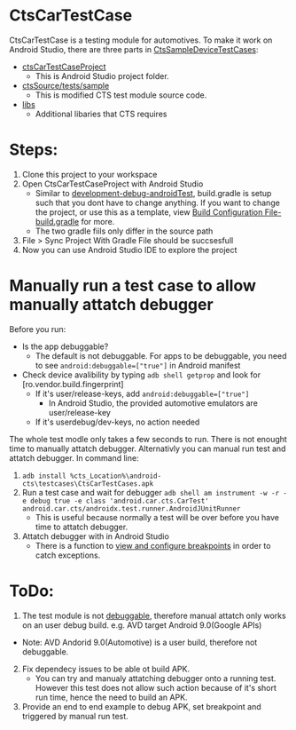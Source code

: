 # CtsCarTestCase
CtsCarTestCase is a testing module for automotives. To make it work on Android Studio, there are three parts in [CtsSampleDeviceTestCases](https://github.com/Alwin-Lin/development-debug-androidTest/tree/master/CtsSampleDeviceTestCases): 
* [ctsCarTestCaseProject](https://github.com/Alwin-Lin/development-debug-androidTest/tree/master/CtsCarTestCases/ctsDeviceTestCaseProject) 
    * This is Android Studio project folder. 
* [ctsSource/tests/sample](https://github.com/Alwin-Lin/development-debug-androidTest/tree/master/CtsCarTestCases/ctsSource)
    * This is modified CTS test module source code.
* [libs](https://github.com/Alwin-Lin/development-debug-androidTest/tree/master/CtsCarTestCase/libs)
    * Additional libaries that CTS requires 
# Steps: 
 1. Clone this project to your workspace
 2. Open CtsCarTestCaseProject with Android Studio
    * Similar to [development-debug-androidTest](https://github.com/Alwin-Lin/development-debug-androidTest), build.gradle is setup such that you dont have to change anything. If you want to change the project, or use this as a template, view [Build Configuration File-build.gradle](https://github.com/Alwin-Lin/development-debug-androidTest) for more.
    * The two gradle fiils only differ in the source path
 3. File > Sync Project With Gradle File should be succsesfull
 4. Now you can use Android Studio IDE to explore the project
 
 # Manually run a test case to allow manually attatch debugger
 
 Before you run:
 * Is the app debuggable?
    * The default is not debuggable. For apps to be debuggable, you need to see ```android:debuggable=["true"]``` in Android manifest
 * Check device avalibility by typing ```adb shell getprop``` and look for [ro.vendor.build.fingerprint]
    * If it's user/release-keys, add ```android:debuggable=["true"]```
       * In Android Studio, the provided automotive emulators are user/release-key
    * If it's userdebug/dev-keys, no action needed 
 
The whole test modle only takes a few seconds to run. There is not enought time to manually attatch debugger. Alternativly you can manual run test and attatch debugger. In command line:
 1. ``` adb install %cts_Location%\android-cts\testcases\CtsCarTestCases.apk ```
 2. Run a test case and wait for debugger ``` adb shell am instrument -w -r -e debug true -e class 'android.car.cts.CarTest' android.car.cts/androidx.test.runner.AndroidJUnitRunner ```
    * This is useful because normally a test will be over before you have time to attatch debugger.
 3. Attatch debugger with in Android Studio
    * There is a function to [view and configure breakpoints](https://developer.android.com/studio/debug#breakPointsView) in order to catch exceptions.

 
 # ToDo:
 1. The test module is not [debuggable](https://developer.android.com/guide/topics/manifest/application-element), therefore manual attatch only works on an user debug build. e.g. AVD target Android 9.0(Google APIs)
   * Note: AVD Andorid 9.0(Automotive) is a user build, therefore not debuggable.
 2. Fix dependecy issues to be able ot build APK.
    * You can try and manualy attatching debugger onto a running test. However this test does not allow such action because of it's short run time, hence the need to build an APK.
 3. Provide an end to end example to debug APK, set breakpoint and triggered by manual run test.
